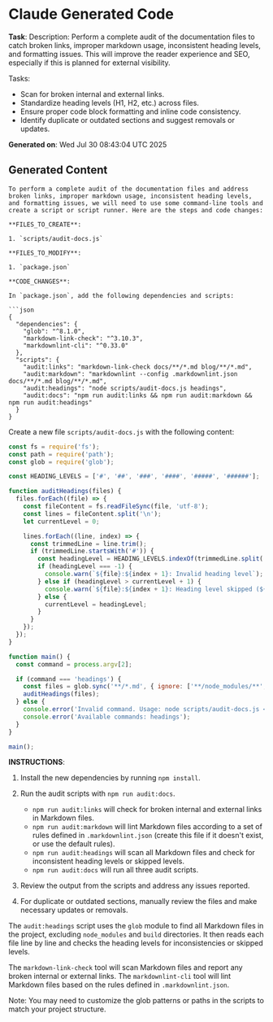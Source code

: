 # Claude Generated Code

**Task**: Description:
Perform a complete audit of the documentation files to catch broken links, improper markdown usage, inconsistent heading levels, and formatting issues. This will improve the reader experience and SEO, especially if this is planned for external visibility.

Tasks:

- Scan for broken internal and external links.
- Standardize heading levels (H1, H2, etc.) across files.
- Ensure proper code block formatting and inline code consistency.
- Identify duplicate or outdated sections and suggest removals or updates.



**Generated on**: Wed Jul 30 08:43:04 UTC 2025

## Generated Content

```
To perform a complete audit of the documentation files and address broken links, improper markdown usage, inconsistent heading levels, and formatting issues, we will need to use some command-line tools and create a script or script runner. Here are the steps and code changes:

**FILES_TO_CREATE**:

1. `scripts/audit-docs.js`

**FILES_TO_MODIFY**:

1. `package.json`

**CODE_CHANGES**:

In `package.json`, add the following dependencies and scripts:

```json
{
  "dependencies": {
    "glob": "^8.1.0",
    "markdown-link-check": "^3.10.3",
    "markdownlint-cli": "^0.33.0"
  },
  "scripts": {
    "audit:links": "markdown-link-check docs/**/*.md blog/**/*.md",
    "audit:markdown": "markdownlint --config .markdownlint.json docs/**/*.md blog/**/*.md",
    "audit:headings": "node scripts/audit-docs.js headings",
    "audit:docs": "npm run audit:links && npm run audit:markdown && npm run audit:headings"
  }
}
```

Create a new file `scripts/audit-docs.js` with the following content:

```javascript
const fs = require('fs');
const path = require('path');
const glob = require('glob');

const HEADING_LEVELS = ['#', '##', '###', '####', '#####', '######'];

function auditHeadings(files) {
  files.forEach((file) => {
    const fileContent = fs.readFileSync(file, 'utf-8');
    const lines = fileContent.split('\n');
    let currentLevel = 0;

    lines.forEach((line, index) => {
      const trimmedLine = line.trim();
      if (trimmedLine.startsWith('#')) {
        const headingLevel = HEADING_LEVELS.indexOf(trimmedLine.split(' ')[0]);
        if (headingLevel === -1) {
          console.warn(`${file}:${index + 1}: Invalid heading level`);
        } else if (headingLevel > currentLevel + 1) {
          console.warn(`${file}:${index + 1}: Heading level skipped (${HEADING_LEVELS[headingLevel]} after ${HEADING_LEVELS[currentLevel]})`);
        } else {
          currentLevel = headingLevel;
        }
      }
    });
  });
}

function main() {
  const command = process.argv[2];

  if (command === 'headings') {
    const files = glob.sync('**/*.md', { ignore: ['**/node_modules/**', '**/build/**'] });
    auditHeadings(files);
  } else {
    console.error('Invalid command. Usage: node scripts/audit-docs.js <command>');
    console.error('Available commands: headings');
  }
}

main();
```

**INSTRUCTIONS**:

1. Install the new dependencies by running `npm install`.
2. Run the audit scripts with `npm run audit:docs`.

   - `npm run audit:links` will check for broken internal and external links in Markdown files.
   - `npm run audit:markdown` will lint Markdown files according to a set of rules defined in `.markdownlint.json` (create this file if it doesn't exist, or use the default rules).
   - `npm run audit:headings` will scan all Markdown files and check for inconsistent heading levels or skipped levels.
   - `npm run audit:docs` will run all three audit scripts.

3. Review the output from the scripts and address any issues reported.
4. For duplicate or outdated sections, manually review the files and make necessary updates or removals.

The `audit:headings` script uses the `glob` module to find all Markdown files in the project, excluding `node_modules` and `build` directories. It then reads each file line by line and checks the heading levels for inconsistencies or skipped levels.

The `markdown-link-check` tool will scan Markdown files and report any broken internal or external links. The `markdownlint-cli` tool will lint Markdown files based on the rules defined in `.markdownlint.json`.

Note: You may need to customize the glob patterns or paths in the scripts to match your project structure.
```
